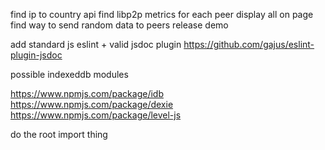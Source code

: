 find ip to country api
find libp2p metrics for each peer
display all on page
find way to send random data to peers
release demo


add standard js eslint + valid jsdoc plugin https://github.com/gajus/eslint-plugin-jsdoc


possible indexeddb modules

https://www.npmjs.com/package/idb
https://www.npmjs.com/package/dexie
https://www.npmjs.com/package/level-js


do the root import thing

